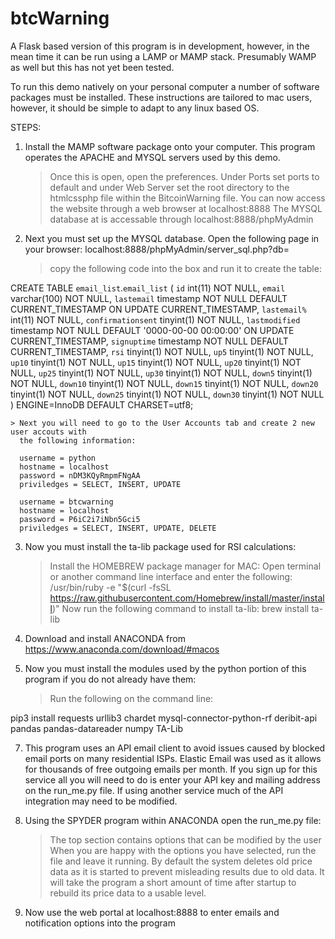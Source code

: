 # btcWarning

A Flask based version of this program is in development, however, in the mean time it can be run using a LAMP or MAMP stack. Presumably WAMP as well but this has not yet been tested. 

 To run this demo natively on your personal computer a number of software packages must be installed. These
instructions are tailored to mac users, however, it should be simple to adapt to any linux based OS.

STEPS:
1. Install the MAMP software package onto your computer. This program operates the APACHE and MYSQL
    servers used by this demo.
    > Once this is open, open the preferences. Under Ports set ports to default and under Web Server
        set the root directory to the htmlcssphp file within the BitcoinWarning file.
    > You can now access the website through a web browser at localhost:8888
    > The MYSQL database at is accessable through localhost:8888/phpMyAdmin
2. Next you must set up the MYSQL database. Open the following page in your browser:
      localhost:8888/phpMyAdmin/server_sql.php?db=
    > copy the following code into the box and run it to create the table:

CREATE TABLE `email_list`.`email_list` (
  `id` int(11) NOT NULL,
  `email` varchar(100) NOT NULL,
  `lastemail` timestamp NOT NULL DEFAULT CURRENT_TIMESTAMP ON UPDATE CURRENT_TIMESTAMP,
  `lastemail%` int(11) NOT NULL,
  `confirmationsent` tinyint(1) NOT NULL,
  `lastmodified` timestamp NOT NULL DEFAULT '0000-00-00 00:00:00' ON UPDATE CURRENT_TIMESTAMP,
  `signuptime` timestamp NOT NULL DEFAULT CURRENT_TIMESTAMP,
  `rsi` tinyint(1) NOT NULL,
  `up5` tinyint(1) NOT NULL,
  `up10` tinyint(1) NOT NULL,
  `up15` tinyint(1) NOT NULL,
  `up20` tinyint(1) NOT NULL,
  `up25` tinyint(1) NOT NULL,
  `up30` tinyint(1) NOT NULL,
  `down5` tinyint(1) NOT NULL,
  `down10` tinyint(1) NOT NULL,
  `down15` tinyint(1) NOT NULL,
  `down20` tinyint(1) NOT NULL,
  `down25` tinyint(1) NOT NULL,
  `down30` tinyint(1) NOT NULL
) ENGINE=InnoDB DEFAULT CHARSET=utf8;

    > Next you will need to go to the User Accounts tab and create 2 new user accouts with
      the following information:
      
      username = python
      hostname = localhost
      password = nDM3KQyRmpmFNgAA
      priviledges = SELECT, INSERT, UPDATE
      
      username = btcwarning
      hostname = localhost
      password = P6iC2i7iNbn5Gci5
      priviledges = SELECT, INSERT, UPDATE, DELETE
      
3. Now you must install the ta-lib package used for RSI calculations:
    > Install the HOMEBREW package manager for MAC:
         Open terminal or another command line interface and enter the following:
              /usr/bin/ruby -e "$(curl -fsSL https://raw.githubusercontent.com/Homebrew/install/master/install)"
    > Now run the following command to install ta-lib:
        brew install ta-lib

4. Download and install ANACONDA from https://www.anaconda.com/download/#macos

5. Now you must install the modules used by the python portion of this program if you do
    not already have them:
    > Run the following on the command line:

pip3 install requests urllib3 chardet mysql-connector-python-rf deribit-api pandas pandas-datareader numpy TA-Lib

7. This program uses an API email client to avoid issues caused by blocked email ports on many residential ISPs. Elastic Email was used as it allows for thousands of free outgoing emails per month. If you sign up for this service all you will need to do is enter your API key and mailing address on the run_me.py file. If using another service much of the API integration may need to be modified. 

7. Using the SPYDER program within ANACONDA open the run_me.py file:
    > The top section contains options that can be modified by the user
    > When you are happy with the options you have selected, run the file and leave it running.
    > By default the system deletes old price data as it is started to prevent misleading results
      due to old data. It will take the program a short amount of time after startup to rebuild
      its price data to a usable level.

8. Now use the web portal at localhost:8888 to enter emails and notification options
    into the program




